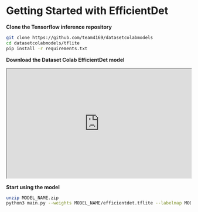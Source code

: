 # Getting Started with EfficientDet

**Clone the Tensorflow inference repository**

```bash
git clone https://github.com/team4169/datasetcolabmodels
cd datasetcolabmodels/tflite
pip install -r requirements.txt
```

**Download the Dataset Colab EfficientDet model**

<iframe
  src="https://datasetcolab.com/embed?dataset=efficientdet&model=efficientdet"
  style="width: 100%; height: 300px;"
></iframe>

**Start using the model**

```bash
unzip MODEL_NAME.zip
python3 main.py --weights MODEL_NAME/efficientdet.tflite --labelmap MODEL_NAME/labelmap.pbtxt
```